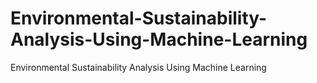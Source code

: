 # Environmental-Sustainability-Analysis-Using-Machine-Learning
Environmental Sustainability Analysis Using Machine Learning
